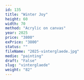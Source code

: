 ```yaml
---
id: 135
title: "Winter Joy"
height: 60
width: 70
method: "Acrylic on canvas"
year: 2025
price: "3800"
exPrice: "3800"
status: ""
fileName: "2025-vinterglaede.jpg"
medie: "painting"
draft: "False"
slug: "vinterglaede"
weight: "82"
---
```

